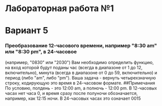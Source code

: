 # Лабораторная работа №1

# Вариант 5

### Преобразование 12-часового времени, например "8:30 am" или "8:30 pm", в 24-часовое 
(например, "0830" или "2030") 
Вам необходимо определить функцию, на вход которой будут поданы час (всегда в диапазоне от 
1 до 12, включительно), минута (всегда в диапазоне от 0 до 59, включительно) и период (либо 
"am", либо "pm").
Ваша задача - вернуть четырехзначную строку, кодирующую это время в 24-часовом формате.
##Примечания
По условию, полдень - это 12:00 am, а полночь - 12:00 pm.
В 12-часовых часах нет часа 0, и время сразу после полуночи обозначается, например, как 12:15 
ночи. В 24-часовых часах это означает 0015
